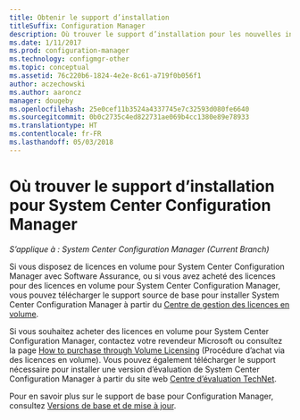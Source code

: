 ```yaml
---
title: Obtenir le support d’installation
titleSuffix: Configuration Manager
description: Où trouver le support d’installation pour les nouvelles installations de System Center Configuration Manager.
ms.date: 1/11/2017
ms.prod: configuration-manager
ms.technology: configmgr-other
ms.topic: conceptual
ms.assetid: 76c220b6-1824-4e2e-8c61-a719f0b056f1
author: aczechowski
ms.author: aaroncz
manager: dougeby
ms.openlocfilehash: 25e0cef11b3524a4337745e7c32593d080fe6640
ms.sourcegitcommit: 0b0c2735c4ed822731ae069b4cc1380e89e78933
ms.translationtype: HT
ms.contentlocale: fr-FR
ms.lasthandoff: 05/03/2018
---
```

# <a name="where-to-get-installation-media-for-system-center-configuration-manager"></a>Où trouver le support d’installation pour System Center Configuration Manager

*S’applique à : System Center Configuration Manager (Current Branch)*

Si vous disposez de licences en volume pour System Center Configuration Manager avec Software Assurance, ou si vous avez acheté des licences pour des licences en volume pour System Center Configuration Manager, vous pouvez télécharger le support source de base pour installer System Center Configuration Manager à partir du [Centre de gestion des licences en volume](https://www.microsoft.com/Licensing/servicecenter/default.aspx).   

Si vous souhaitez acheter des licences en volume pour System Center Configuration Manager, contactez votre revendeur Microsoft ou consultez la page [How to purchase through Volume Licensing]( https://www.microsoft.com/Licensing/how-to-buy/how-to-buy.aspx) (Procédure d’achat via des licences en volume). Vous pouvez également télécharger le support nécessaire pour installer une version d’évaluation de System Center Configuration Manager à partir du site web [Centre d’évaluation TechNet]( https://www.microsoft.com/en-us/evalcenter/evaluate-system-center-configuration-manager-and-endpoint-protection).

Pour en savoir plus sur le support de base pour Configuration Manager, consultez [Versions de base et de mise à jour](/sccm/core/servers/manage/updates#a-namebkmkbaselinesa-baseline-and-update-versions).
